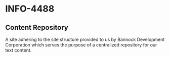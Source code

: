 # INFO-4488

## Content Repository

A site adhering to the site structure provided to us by Bannock Development Corporation which serves the purpose of a centralized repository for our text content.